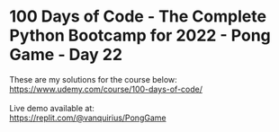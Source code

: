 # 100 Days of Code - The Complete Python Bootcamp for 2022 - Pong Game - Day 22

These are my solutions for the course below:<br>
https://www.udemy.com/course/100-days-of-code/<br>
<br>
Live demo available at:<br>
https://replit.com/@vanquirius/PongGame<br>
